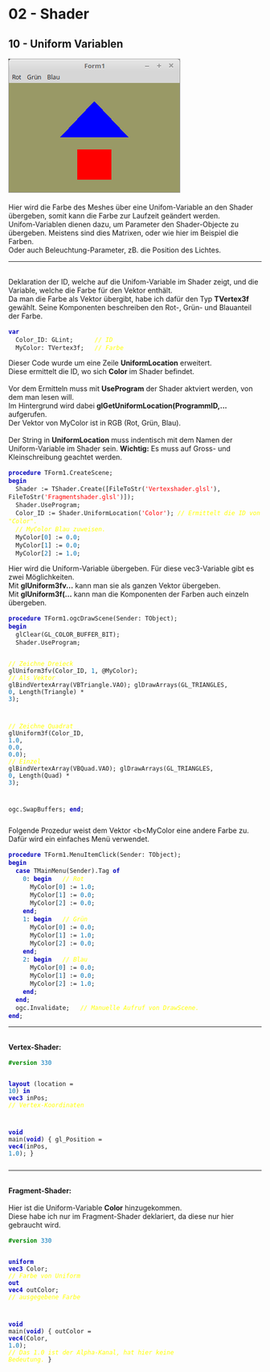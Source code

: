 <!DOCTYPE html>
<html>
    <b><h1>02 - Shader</h1></b>
    <b><h2>10 - Uniform Variablen</h2></b>
<img src="image.png" alt="Selfhtml"><br><br>
Hier wird die Farbe des Meshes über eine Unifom-Variable an den Shader übergeben, somit kann die Farbe zur Laufzeit geändert werden.<br>
Unifom-Variablen dienen dazu, um Parameter den Shader-Objecte zu übergeben. Meistens sind dies Matrixen, oder wie hier im Beispiel die Farben.<br>
Oder auch Beleuchtung-Parameter, zB. die Position des Lichtes.<br>
<hr><br>
Deklaration der ID, welche auf die Unifom-Variable im Shader zeigt, und die Variable, welche die Farbe für den Vektor enthält.<br>
Da man die Farbe als Vektor übergibt, habe ich dafür den Typ <b>TVertex3f</b> gewählt. Seine Komponenten beschreiben den Rot-, Grün- und Blauanteil der Farbe.<br>
<pre><code><b><font color="0000BB">var</font></b>
  Color_ID: GLint;      <i><font color="#FFFF00">// ID</font></i>
  MyColor: TVertex3f;   <i><font color="#FFFF00">// Farbe</font></i></pre></code>
Dieser Code wurde um eine Zeile <b>UniformLocation</b> erweitert.<br>
Diese ermittelt die ID, wo sich <b>Color</b> im Shader befindet.<br>
<br>
Vor dem Ermitteln muss mit <b>UseProgram</b> der Shader aktviert werden, von dem man lesen will.<br>
Im Hintergrund wird dabei <b>glGetUniformLocation(ProgrammID,...</b> aufgerufen.<br>
Der Vektor von MyColor ist in RGB (Rot, Grün, Blau).<br>
<br>
Der String in <b>UniformLocation</b> muss indentisch mit dem Namen der Uniform-Variable im Shader sein. <b>Wichtig:</b> Es muss auf Gross- und Kleinschreibung geachtet werden.<br>
<pre><code><b><font color="0000BB">procedure</font></b> TForm1.CreateScene;
<b><font color="0000BB">begin</font></b>
  Shader := TShader.Create([FileToStr(<font color="#FF0000">'Vertexshader.glsl'</font>), FileToStr(<font color="#FF0000">'Fragmentshader.glsl'</font>)]);
  Shader.UseProgram;
  Color_ID := Shader.UniformLocation(<font color="#FF0000">'Color'</font>); <i><font color="#FFFF00">// Ermittelt die ID von "Color".</font></i>
  <i><font color="#FFFF00">// MyColor Blau zuweisen.</font></i>
  MyColor[<font color="#0077BB">0</font>] := <font color="#0077BB">0</font>.<font color="#0077BB">0</font>;
  MyColor[<font color="#0077BB">1</font>] := <font color="#0077BB">0</font>.<font color="#0077BB">0</font>;
  MyColor[<font color="#0077BB">2</font>] := <font color="#0077BB">1</font>.<font color="#0077BB">0</font>;</pre></code>
Hier wird die Uniform-Variable übergeben. Für diese vec3-Variable gibt es zwei Möglichkeiten.<br>
Mit <b>glUniform3fv...</b> kann man sie als ganzen Vektor übergeben.<br>
Mit <b>glUniform3f(...</b> kann man die Komponenten der Farben auch einzeln übergeben.<br>
<pre><code><b><font color="0000BB">procedure</font></b> TForm1.ogcDrawScene(Sender: TObject);
<b><font color="0000BB">begin</font></b>
  glClear(GL_COLOR_BUFFER_BIT);
  Shader.UseProgram;

  <i><font color="#FFFF00">// Zeichne Dreieck</font></i>
  glUniform3fv(Color_ID, <font color="#0077BB">1</font>, @MyColor);   <i><font color="#FFFF00">// Als Vektor</font></i>
  glBindVertexArray(VBTriangle.VAO);
  glDrawArrays(GL_TRIANGLES, <font color="#0077BB">0</font>, Length(Triangle) * <font color="#0077BB">3</font>);

  <i><font color="#FFFF00">// Zeichne Quadrat</font></i>
  glUniform3f(Color_ID, <font color="#0077BB">1</font>.<font color="#0077BB">0</font>, <font color="#0077BB">0</font>.<font color="#0077BB">0</font>, <font color="#0077BB">0</font>.<font color="#0077BB">0</font>);  <i><font color="#FFFF00">// Einzel</font></i>
  glBindVertexArray(VBQuad.VAO);
  glDrawArrays(GL_TRIANGLES, <font color="#0077BB">0</font>, Length(Quad) * <font color="#0077BB">3</font>);

  ogc.SwapBuffers;
<b><font color="0000BB">end</font></b>;</pre></code>
Folgende Prozedur weist dem Vektor <b<MyColor</b> eine andere Farbe zu.<br>
Dafür wird ein einfaches Menü verwendet.<br>
<pre><code><b><font color="0000BB">procedure</font></b> TForm1.MenuItemClick(Sender: TObject);
<b><font color="0000BB">begin</font></b>
  <b><font color="0000BB">case</font></b> TMainMenu(Sender).Tag <b><font color="0000BB">of</font></b>
    <font color="#0077BB">0</font>: <b><font color="0000BB">begin</font></b>   <i><font color="#FFFF00">// Rot</font></i>
      MyColor[<font color="#0077BB">0</font>] := <font color="#0077BB">1</font>.<font color="#0077BB">0</font>;
      MyColor[<font color="#0077BB">1</font>] := <font color="#0077BB">0</font>.<font color="#0077BB">0</font>;
      MyColor[<font color="#0077BB">2</font>] := <font color="#0077BB">0</font>.<font color="#0077BB">0</font>;
    <b><font color="0000BB">end</font></b>;
    <font color="#0077BB">1</font>: <b><font color="0000BB">begin</font></b>   <i><font color="#FFFF00">// Grün</font></i>
      MyColor[<font color="#0077BB">0</font>] := <font color="#0077BB">0</font>.<font color="#0077BB">0</font>;
      MyColor[<font color="#0077BB">1</font>] := <font color="#0077BB">1</font>.<font color="#0077BB">0</font>;
      MyColor[<font color="#0077BB">2</font>] := <font color="#0077BB">0</font>.<font color="#0077BB">0</font>;
    <b><font color="0000BB">end</font></b>;
    <font color="#0077BB">2</font>: <b><font color="0000BB">begin</font></b>   <i><font color="#FFFF00">// Blau</font></i>
      MyColor[<font color="#0077BB">0</font>] := <font color="#0077BB">0</font>.<font color="#0077BB">0</font>;
      MyColor[<font color="#0077BB">1</font>] := <font color="#0077BB">0</font>.<font color="#0077BB">0</font>;
      MyColor[<font color="#0077BB">2</font>] := <font color="#0077BB">1</font>.<font color="#0077BB">0</font>;
    <b><font color="0000BB">end</font></b>;
  <b><font color="0000BB">end</font></b>;
  ogc.Invalidate;   <i><font color="#FFFF00">// Manuelle Aufruf von DrawScene.</font></i>
<b><font color="0000BB">end</font></b>;</pre></code>
<hr><br>
<b>Vertex-Shader:</b><br>
<pre><code><b><font color="#008800">#version</font></b> <font color="#0077BB">330</font>

<b><font color="0000BB">layout</font></b> (location = <font color="#0077BB">10</font>) <b><font color="0000BB">in</font></b> <b><font color="0000BB">vec3</font></b> inPos; <i><font color="#FFFF00">// Vertex-Koordinaten</font></i>
 
<b><font color="0000BB">void</font></b> main(<b><font color="0000BB">void</font></b>)
{
  gl_Position = <b><font color="0000BB">vec4</font></b>(inPos, <font color="#0077BB">1</font>.<font color="#0077BB">0</font>);
}
</pre></code>
<hr><br>
<b>Fragment-Shader:</b><br>
<br>
Hier ist die Uniform-Variable <b>Color</b> hinzugekommen.<br>
Diese habe ich nur im Fragment-Shader deklariert, da diese nur hier gebraucht wird.<br>
<pre><code><b><font color="#008800">#version</font></b> <font color="#0077BB">330</font>

<b><font color="0000BB">uniform</font></b> <b><font color="0000BB">vec3</font></b> Color;  <i><font color="#FFFF00">// Farbe von Uniform</font></i>
<b><font color="0000BB">out</font></b> <b><font color="0000BB">vec4</font></b> outColor;   <i><font color="#FFFF00">// ausgegebene Farbe</font></i>

<b><font color="0000BB">void</font></b> main(<b><font color="0000BB">void</font></b>)
{
  outColor = <b><font color="0000BB">vec4</font></b>(Color, <font color="#0077BB">1</font>.<font color="#0077BB">0</font>); <i><font color="#FFFF00">// Das 1.0 ist der Alpha-Kanal, hat hier keine Bedeutung.</font></i>
}
</pre></code>

</html>
